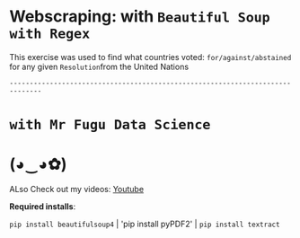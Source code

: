 # Webscraping: with `Beautiful Soup with Regex`

This exercise was used to find what countries voted: `for/against/abstained` for any given `Resolution`from the United Nations

`------------------------------------------------------------------------------`

# `with Mr Fugu Data Science`

# (◕‿◕✿)

ALso Check out my videos: [Youtube](https://www.youtube.com/channel/UCbni-TDI-Ub8VlGaP8HLTNw?view_as=subscriber)


**Required installs**:

`pip install beautifulsoup4` | 'pip install pyPDF2' | `pip install textract`
